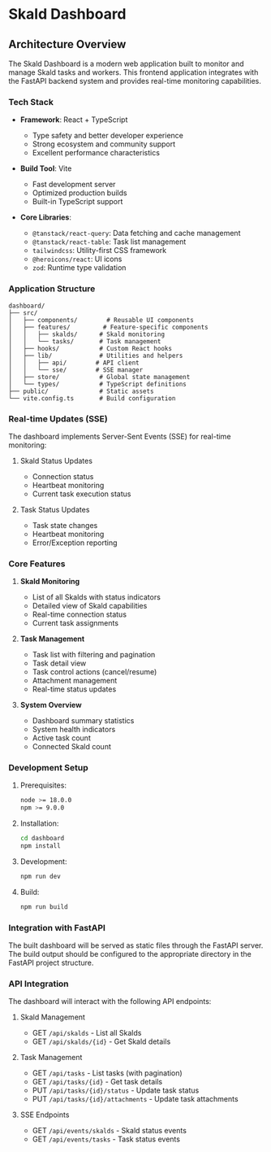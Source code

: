 # Skald Dashboard

## Architecture Overview

The Skald Dashboard is a modern web application built to monitor and manage Skald tasks and workers. This frontend application integrates with the FastAPI backend system and provides real-time monitoring capabilities.

### Tech Stack

- **Framework**: React + TypeScript
  - Type safety and better developer experience
  - Strong ecosystem and community support
  - Excellent performance characteristics
  
- **Build Tool**: Vite
  - Fast development server
  - Optimized production builds
  - Built-in TypeScript support

- **Core Libraries**:
  - `@tanstack/react-query`: Data fetching and cache management
  - `@tanstack/react-table`: Task list management
  - `tailwindcss`: Utility-first CSS framework
  - `@heroicons/react`: UI icons
  - `zod`: Runtime type validation

### Application Structure

```
dashboard/
├── src/
│   ├── components/        # Reusable UI components
│   ├── features/         # Feature-specific components
│   │   ├── skalds/      # Skald monitoring
│   │   └── tasks/       # Task management
│   ├── hooks/           # Custom React hooks
│   ├── lib/             # Utilities and helpers
│   │   ├── api/        # API client
│   │   └── sse/        # SSE manager
│   ├── store/           # Global state management
│   └── types/           # TypeScript definitions
├── public/              # Static assets
└── vite.config.ts       # Build configuration
```

### Real-time Updates (SSE)

The dashboard implements Server-Sent Events (SSE) for real-time monitoring:

1. Skald Status Updates
   - Connection status
   - Heartbeat monitoring
   - Current task execution status

2. Task Status Updates
   - Task state changes
   - Heartbeat monitoring
   - Error/Exception reporting

### Core Features

1. **Skald Monitoring**
   - List of all Skalds with status indicators
   - Detailed view of Skald capabilities
   - Real-time connection status
   - Current task assignments

2. **Task Management**
   - Task list with filtering and pagination
   - Task detail view
   - Task control actions (cancel/resume)
   - Attachment management
   - Real-time status updates

3. **System Overview**
   - Dashboard summary statistics
   - System health indicators
   - Active task count
   - Connected Skald count

### Development Setup

1. Prerequisites:
   ```bash
   node >= 18.0.0
   npm >= 9.0.0
   ```

2. Installation:
   ```bash
   cd dashboard
   npm install
   ```

3. Development:
   ```bash
   npm run dev
   ```

4. Build:
   ```bash
   npm run build
   ```

### Integration with FastAPI

The built dashboard will be served as static files through the FastAPI server. The build output should be configured to the appropriate directory in the FastAPI project structure.

### API Integration

The dashboard will interact with the following API endpoints:

1. Skald Management
   - GET `/api/skalds` - List all Skalds
   - GET `/api/skalds/{id}` - Get Skald details

2. Task Management
   - GET `/api/tasks` - List tasks (with pagination)
   - GET `/api/tasks/{id}` - Get task details
   - PUT `/api/tasks/{id}/status` - Update task status
   - PUT `/api/tasks/{id}/attachments` - Update task attachments

3. SSE Endpoints
   - GET `/api/events/skalds` - Skald status events
   - GET `/api/events/tasks` - Task status events